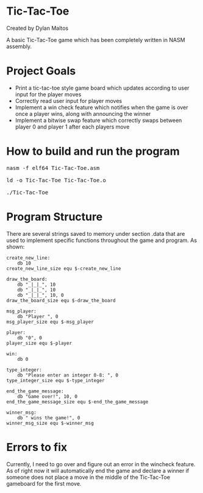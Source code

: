 # Tic-Tac-Toe

Created by Dylan Maltos

A basic Tic-Tac-Toe game which has been completely written in NASM assembly.

# Project Goals

* Print a tic-tac-toe style game board which updates according to user input for the player moves
* Correctly read user input for player moves
* Implement a win check feature which notifies when the game is over once a player wins, along with announcing the winner
* Implement a bitwise swap feature which correctly swaps between player 0 and player 1 after each players move

# How to build and run the program

<pre>
nasm -f elf64 Tic-Tac-Toe.asm

ld -o Tic-Tac-Toe Tic-Tac-Toe.o

./Tic-Tac-Toe
</pre>

# Program Structure

There are several strings saved to memory under section .data that are used to implement specific functions throughout the game and program. As shown:

	create_new_line:
		db 10
	create_new_line_size equ $-create_new_line

	draw_the_board:
		db "_|_|_", 10
		db "_|_|_", 10
		db "_|_|_", 10, 0
	draw_the_board_size equ $-draw_the_board

	msg_player:
		db "Player ", 0
	msg_player_size equ $-msg_player

	player:
		db "0", 0
	player_size equ $-player

	win:
		db 0
	
	type_integer:
		db "Please enter an integer 0-8: ", 0
	type_integer_size equ $-type_integer 

	end_the_game_message:
		db "Game over!", 10, 0
	end_the_game_message_size equ $-end_the_game_message

	winner_msg:
		db " wins the game!", 0
	winner_msg_size equ $-winner_msg
 
# Errors to fix

Currently, I need to go over and figure out an error in the wincheck feature. As of right now it will automatically end the game and declare a winner if someone does not place a move in the middle of the Tic-Tac-Toe gameboard for the first move.

